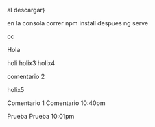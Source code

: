 al descargar}

en la consola correr   npm install 
despues ng serve


cc

Hola

holi
holix3
holix4

comentario 2

holix5

Comentario 1
Comentario 10:40pm

Prueba
Prueba 10:01pm

